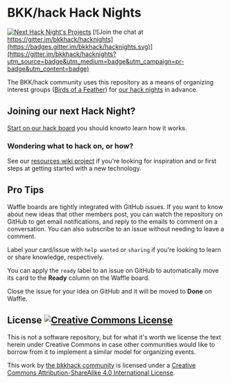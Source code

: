 # BKK/hack Hack Nights

[![Next Hack Night's Projects](https://badge.waffle.io/bkkhack/hacknights.svg?label=ready&title=Next%20Hack%20Night%27s%20Projects)](http://waffle.io/bkkhack/hacknights)
[![Join the chat at https://gitter.im/bkkhack/hacknights](https://badges.gitter.im/bkkhack/hacknights.svg)](https://gitter.im/bkkhack/hacknights?utm_source=badge&utm_medium=badge&utm_campaign=pr-badge&utm_content=badge)

The BKK/hack community uses this repository as a means of organizing interest
groups ([Birds of a Feather]) for [our hack nights] in advance.

## Joining our next Hack Night?

[Start on our hack board][start card] you should knowto learn how it works.

### Wondering what to hack on, or how?

See our [resources wiki project][resources] if you're looking for inspiration and
or first steps at getting started with a new technology.

## Pro Tips

Waffle boards are tightly integrated with GitHub issues. If you want to know
about new ideas that other members post, you can watch the repository on GitHub
to get email notifications, and reply to the emails to comment on a
conversation. You can also subscribe to an issue without needing to leave a
comment.

Label your card/issue with `help wanted` or `sharing` if you're looking to
learn or share knowledge, respectively.

You can apply the `ready` label to an issue on GitHub to automatically move its
card to the **Ready** column on the Waffle board.

Close the issue for your idea on GitHub and it will be moved to **Done** on
Waffle.

## License <a rel="license" href="http://creativecommons.org/licenses/by-sa/4.0/"><img alt="Creative Commons License" style="border-width:0" src="https://i.creativecommons.org/l/by-sa/4.0/80x15.png" /></a>

This is not a software repository, but for what it's worth we license the text
herein under Creative Commons in case other communities would like to borrow
from it to implement a similar model for organizing events.

This work by <a xmlns:cc="http://creativecommons.org/ns#" href="https://github.com/bkkhack" property="cc:attributionName" rel="cc:attributionURL">the bkkhack community</a> is licensed under a <a rel="license" href="http://creativecommons.org/licenses/by-sa/4.0/">Creative Commons Attribution-ShareAlike 4.0 International License</a>.


[Birds of a Feather]: https://en.wikipedia.org/wiki/Birds_of_a_feather_(computing)
[our hack nights]: http://www.meetup.com/bkkhack/
[Waffle board]: https://waffle.io/bkkhack/hacknights
[start card]: https://waffle.io/bkkhack/hacknights/cards/56f3353be8cf437a00d6df41
[resources]: https://github.com/bkkhack/resources

<!-- vim:set expandtab textwidth=79: -->
